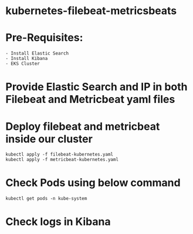 # kubernetes-filebeat-metricsbeats

# Pre-Requisites:
    - Install Elastic Search
    - Install Kibana
    - EKS Cluster
# Provide Elastic Search and IP in both Filebeat and Metricbeat yaml files
# Deploy filebeat and metricbeat inside our cluster
    kubectl apply -f filebeat-kubernetes.yaml
    kubectl apply -f metricbeat-kubernetes.yaml
# Check Pods using below command
    kubectl get pods -n kube-system
# Check logs in Kibana
